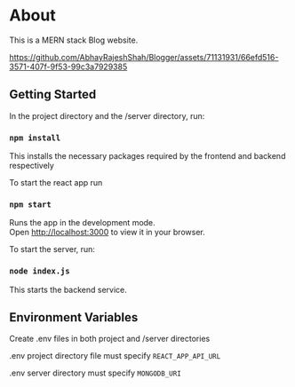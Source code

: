# About

This is a MERN stack Blog website.

https://github.com/AbhayRajeshShah/Blogger/assets/71131931/66efd516-3571-407f-9f53-99c3a7929385

## Getting Started

In the project directory and the /server directory, run:

### `npm install`

This installs the necessary packages required by the frontend and backend respectively

To start the react app run

### `npm start`

Runs the app in the development mode.\
Open [http://localhost:3000](http://localhost:3000) to view it in your browser.

To start the server, run:

### `node index.js`

This starts the backend service.

## Environment Variables

Create .env files in both project and /server directories

.env project directory file must specify
`REACT_APP_API_URL`

.env server directory must specify `MONGODB_URI`

